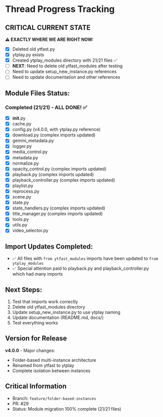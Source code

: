 # Thread Progress Tracking

## CRITICAL CURRENT STATE
**⚠️ EXACTLY WHERE WE ARE RIGHT NOW:**
- [x] Deleted old ytfast.py 
- [x] ytplay.py exists
- [x] Created ytplay_modules directory with 21/21 files ✅
- [ ] **NEXT**: Need to delete old ytfast_modules after testing
- [ ] Need to update setup_new_instance.py references
- [ ] Need to update documentation and other references

## Module Files Status:
### Completed (21/21) - ALL DONE! ✅
- [x] __init__.py
- [x] cache.py
- [x] config.py (v4.0.0, with ytplay.py reference)
- [x] download.py (complex imports updated)
- [x] gemini_metadata.py
- [x] logger.py
- [x] media_control.py
- [x] metadata.py
- [x] normalize.py
- [x] opacity_control.py (complex imports updated)
- [x] playback.py (complex imports updated)
- [x] playback_controller.py (complex imports updated)
- [x] playlist.py
- [x] reprocess.py
- [x] scene.py
- [x] state.py
- [x] state_handlers.py (complex imports updated)
- [x] title_manager.py (complex imports updated)
- [x] tools.py
- [x] utils.py
- [x] video_selector.py

## Import Updates Completed:
- ✅ All files with `from ytfast_modules` imports have been updated to `from ytplay_modules`
- ✅ Special attention paid to playback.py and playback_controller.py which had many imports

## Next Steps:
1. Test that imports work correctly
2. Delete old ytfast_modules directory
3. Update setup_new_instance.py to use ytplay naming
4. Update documentation (README.md, docs/)
5. Test everything works

## Version for Release
**v4.0.0** - Major changes:
- Folder-based multi-instance architecture  
- Renamed from ytfast to ytplay
- Complete isolation between instances

## Critical Information
- Branch: `feature/folder-based-instances`
- PR: #29
- Status: Module migration 100% complete (21/21 files)